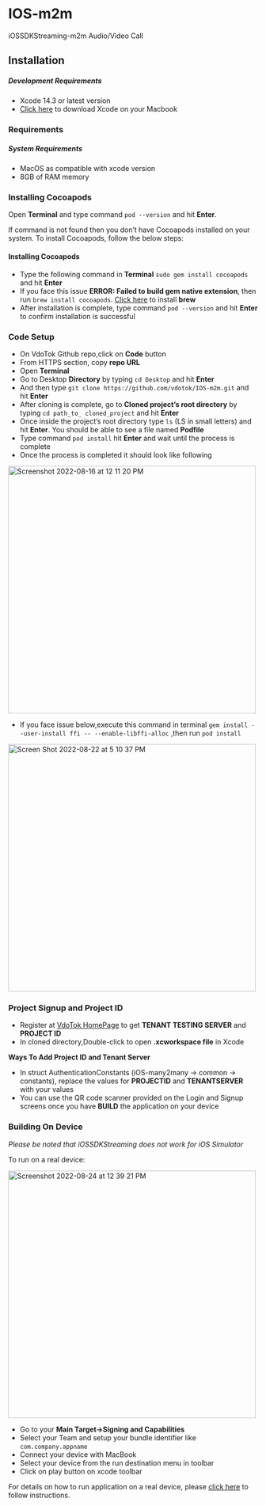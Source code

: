 # IOS-m2m
iOSSDKStreaming-m2m Audio/Video Call

## Installation

##### Development Requirements
* Xcode 14.3 or latest version
* [Click here](https://developer.apple.com/xcode/resources/) to download Xcode on your Macbook

### Requirements
##### System Requirements
* MacOS as compatible with xcode version
* 8GB of RAM memory

### Installing Cocoapods
Open **Terminal** and type command `pod --version` and hit **Enter**. 

If command is not found then you don’t have Cocoapods installed on your system. To install Cocoapods, follow the below steps:
#### Installing Cocoapods

* Type the following command in **Terminal** `sudo gem install cocoapods` and hit **Enter**
*  If you face this issue **ERROR: Failed to build gem native extension**, then run `brew install cocoapods`. [Click here](https://brew.sh/) to install **brew**
* After installation is complete, type command `pod --version` and hit **Enter** to confirm installation is successful

### Code Setup
*	On VdoTok Github repo,click on **Code** button 
*	From HTTPS section, copy **repo URL**
*	Open **Terminal**
*	Go to Desktop **Directory** by typing `cd Desktop` and hit **Enter**
*	And then type `git clone https://github.com/vdotok/IOS-m2m.git` and hit **Enter**
*    After cloning is complete, go to **Cloned project’s root directory** by typing `cd path_to_ cloned_project` and hit **Enter**
*	Once inside the project’s root directory type `ls` (LS in small letters) and hit **Enter**. You 	should be able to see a file named **Podfile**
*	Type command `pod install` hit **Enter** and wait until the process is complete
*  	Once the process is completed it should look like following
<img width="500" alt="Screenshot 2022-08-16 at 12 11 20 PM" src="https://user-images.githubusercontent.com/111276411/185384051-692719f2-f478-40c3-b499-4ebf4428719a.png">

*    If you face issue below,execute this command in terminal `gem install --user-install ffi -- --enable-libffi-alloc` ,then run `pod install` 
      
<img width="500" alt="Screen Shot 2022-08-22 at 5 10 37 PM" src="https://user-images.githubusercontent.com/111276411/186087301-81952093-eabf-4c3a-85f9-21f34dbd9b3f.png">


### Project Signup and Project ID
*  Register at [VdoTok HomePage](https://vdotok.com) to get **TENANT TESTING SERVER** and **PROJECT ID**
*  In cloned directory,Double-click to open **.xcworkspace file** in Xcode
    
 **Ways To Add Project ID and Tenant Server**
*  In struct AuthenticationConstants (iOS-many2many -> common -> constants), replace the values for **PROJECTID** and **TENANTSERVER** with your values
*  You can use the QR code scanner provided on the Login and Signup screens once you have **BUILD** the application on your device


### Building On Device
*Please be noted that iOSSDKStreaming does not work for iOS Simulator*

To run on a real device:

<img width="500" alt="Screenshot 2022-08-24 at 12 39 21 PM" src="https://user-images.githubusercontent.com/111276411/186361499-0a93fc75-db9b-4eaa-bb9a-2f14556b1051.png">

  * Go to your **Main Target->Signing and Capabilities**
  * Select your Team and setup your bundle identifier like `com.company.appname`
  * Connect your device with MacBook
  * Select your device from the run destination menu in toolbar
  * Click on play button on xcode toolbar

For details on how to run application on a real device, please [click here](https://codewithchris.com/deploy-your-app-on-an-iphone/) to follow instructions. 

	     
